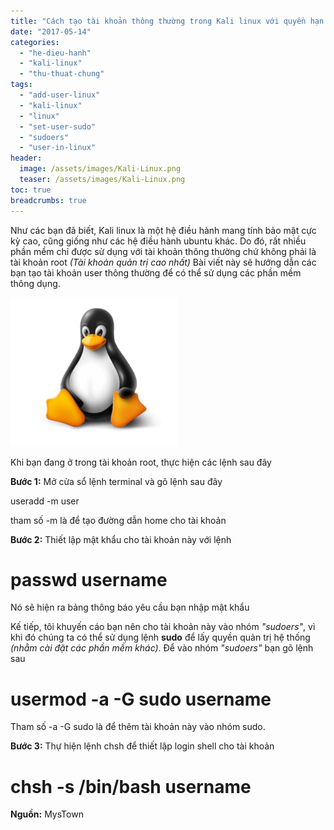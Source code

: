 ```yaml
---
title: "Cách tạo tài khoản thông thường trong Kali linux với quyền hạn sudo"
date: "2017-05-14"
categories: 
  - "he-dieu-hanh"
  - "kali-linux"
  - "thu-thuat-chung"
tags: 
  - "add-user-linux"
  - "kali-linux"
  - "linux"
  - "set-user-sudo"
  - "sudoers"
  - "user-in-linux"
header:
  image: /assets/images/Kali-Linux.png
  teaser: /assets/images/Kali-Linux.png
toc: true
breadcrumbs: true
---
```


Như các bạn đã biết, Kali linux là một hệ điều hành mang tính bảo mật cực kỳ cao, cũng giống như các hệ điều hành ubuntu khác. Do đó, rất nhiều phần mềm chỉ được sử dụng với tài khoản thông thường chứ không phải là tài khoản root _(Tài khoản quản trị cao nhất)_ Bài viết này sẽ hướng dẫn các bạn tạo tài khoản user thông thường để có thể sử dụng các phần mềm thông dụng.

![](/assets/images/Kali-Linux.png)

Khi bạn đang ở trong tài khoản root, thực hiện các lệnh sau đây

**Bước 1:** Mở cửa sổ lệnh terminal và gõ lệnh sau đây

useradd -m user

tham số -m là để tạo đường dẫn home cho tài khoản

**Bước 2:** Thiết lập mật khẩu cho tài khoản này với lệnh

# passwd username

Nó sẽ hiện ra bảng thông báo yêu cầu bạn nhập mật khẩu

Kế tiếp, tôi khuyến cáo bạn nên cho tài khoản này vào nhóm _"sudoers"_, vì khi đó chúng ta có thể sử dụng lệnh **sudo** để lấy quyền quản trị hệ thống _(nhằm cài đặt các phần mềm khác)_. Để vào nhóm _"sudoers"_ bạn gõ lệnh sau

# usermod -a -G sudo username

Tham số -a -G sudo là để thêm tài khoản này vào nhóm sudo.

**Bước 3:** Thự hiện lệnh chsh để thiết lập login shell cho tài khoản

# chsh -s /bin/bash username

**Nguồn:** MysTown
